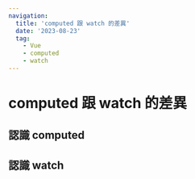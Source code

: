 ```yaml
---
navigation:
  title: 'computed 跟 watch 的差異'
  date: '2023-08-23'
  tag:
    - Vue
    - computed
    - watch
---
```


# computed 跟 watch 的差異

## 認識 computed

## 認識 watch
